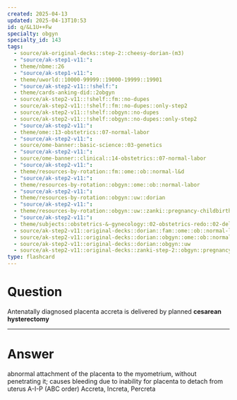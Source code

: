 ```yaml
---
created: 2025-04-13
updated: 2025-04-13T10:53
id: q/&L1U++Fw
specialty: obgyn
specialty_id: 143
tags:
  - source/ak-original-decks::step-2::cheesy-dorian-(m3)
  - "source/ak-step1-v11:": 
  - theme/nbme::26
  - "source/ak-step1-v11:": 
  - theme/uworld::10000-99999::19000-19999::19901
  - "source/ak-step2-v11::!shelf:": 
  - theme/cards-anking-did::2obgyn
  - source/ak-step2-v11::!shelf::fm::no-dupes
  - source/ak-step2-v11::!shelf::fm::no-dupes::only-step2
  - source/ak-step2-v11::!shelf::obgyn::no-dupes
  - source/ak-step2-v11::!shelf::obgyn::no-dupes::only-step2
  - "source/ak-step2-v11:": 
  - theme/ome::13-obstetrics::07-normal-labor
  - "source/ak-step2-v11:": 
  - source/ome-banner::basic-science::03-genetics
  - "source/ak-step2-v11:": 
  - source/ome-banner::clinical::14-obstetrics::07-normal-labor
  - "source/ak-step2-v11:": 
  - theme/resources-by-rotation::fm::ome::ob::normal-l&d
  - "source/ak-step2-v11:": 
  - theme/resources-by-rotation::obgyn::ome::ob::normal-labor
  - "source/ak-step2-v11:": 
  - theme/resources-by-rotation::obgyn::uw::dorian
  - "source/ak-step2-v11:": 
  - theme/resources-by-rotation::obgyn::uw::zanki::pregnancy-childbirth-puerperium
  - "source/ak-step2-v11:": 
  - theme/subjects::obstetrics-&-gynecology::02-obstetrics-redo::02-delivery::mother::postpartum-hemorrhage::placenta-accreta-spectrum
  - source/ak-step2-v11::original-decks::dorian::fam::ome::ob::normal-l&d
  - source/ak-step2-v11::original-decks::dorian::obgyn::ome::ob::normal-labor
  - source/ak-step2-v11::original-decks::dorian::obgyn::uw
  - source/ak-step2-v11::original-decks::zanki-step-2::obgyn::pregnancy,-childbirth-&-puerperium
type: flashcard
---
```


# Question
Antenatally diagnosed placenta accreta is delivered by planned **cesarean hysterectomy**

---

# Answer
abnormal attachment of the placenta to the myometrium, without penetrating it; causes bleeding due to inability for placenta to detach from uterus    A-I-P (ABC order) Accreta, Increta, Percreta